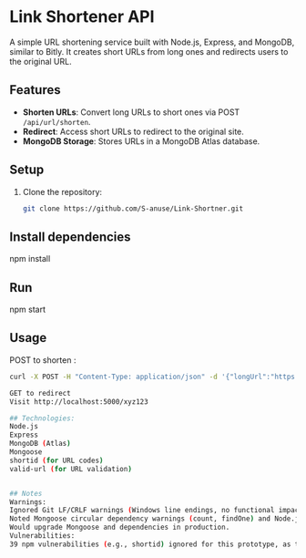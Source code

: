 # Link Shortener API

A simple URL shortening service built with Node.js, Express, and MongoDB, similar to Bitly. It creates short URLs from long ones and redirects users to the original URL.

## Features
- **Shorten URLs**: Convert long URLs to short ones via POST `/api/url/shorten`.
- **Redirect**: Access short URLs to redirect to the original site.
- **MongoDB Storage**: Stores URLs in a MongoDB Atlas database.

## Setup
1. Clone the repository:
   ```bash
   git clone https://github.com/S-anuse/Link-Shortner.git

## Install dependencies
npm install

## Run
npm start

## Usage
 POST to shorten : 
 ```bash 
 curl -X POST -H "Content-Type: application/json" -d '{"longUrl":"https://www.amazon.com"}' http://localhost:5000/api/url/shorten

 GET to redirect
 Visit http://localhost:5000/xyz123

## Technologies: 
Node.js
Express
MongoDB (Atlas)
Mongoose
shortid (for URL codes)
valid-url (for URL validation)


## Notes
Warnings:
Ignored Git LF/CRLF warnings (Windows line endings, no functional impact).
Noted Mongoose circular dependency warnings (count, findOne) and Node.js [DEP0170] deprecation warning (MongoDB URI). Functionality unaffected.
Would upgrade Mongoose and dependencies in production.
Vulnerabilities:
 39 npm vulnerabilities (e.g., shortid) ignored for this prototype, as they didn’t affect testing.